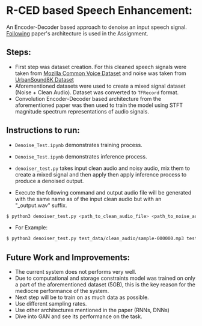 # R-CED based Speech Enhancement:
An Encoder-Decoder based approach to denoise an input speech signal. [Following](https://github.com/pushshift/api) paper's architecture is used in the Assignment.

## Steps:
  - First step was dataset creation. For this cleaned speech signals were taken from [Mozilla Common Voice Dataset](https://www.kaggle.com/mozillaorg/common-voice) and noise was taken from [UrbanSound8K Dataset](https://urbansounddataset.weebly.com/urbansound8k.html)
  - Aforementioned datasets were used to create a mixed signal dataset (Noise + Clean Audio). Dataset was converted to ```TFRecord``` format.
  - Convolution Encoder-Decoder based architecture from the aforementioned paper was then used to train the model using STFT magnitude spectrum representations of audio signals.
  
 

## Instructions to run:
  - ```Denoise_Test.ipynb``` demonstrates training process.
  - ```Denoise_Test.ipynb``` demonstrates inference process.
  - ```denoiser_test.py``` takes input clean audio and noisy audio, mix them to create a mixed signal and then apply then apply inference process to produce a denoised output.
 
  - Execute the following command and output audio file will be generated with the same name as of the input clean audio but with an "_output.wav" suffix.
 
```sh
$ python3 denoiser_test.py <path_to_clean_audio_file> <path_to_noise_audio_file>
```
  - For Example:
 
```sh
$ python3 denoiser_test.py test_data/clean_audio/sample-000000.mp3 test_data/noises/46655-6-0-0.wav
```
## Future Work and Improvements:
  - The current system does not performs very well.
  - Due to computational and storage constraints model was trained on only a part of the aforementioned dataset (5GB), this is the key reason for the mediocre performance of the system.
  - Next step will be to train on as much data as possible.
  - Use different sampling rates.
  - Use other architectures mentioned in the paper (RNNs, DNNs)
  - Dive into GAN and see its performance on the task.


    
